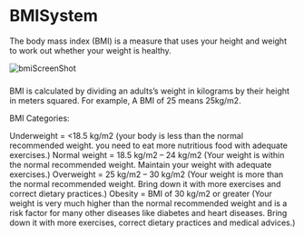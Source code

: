# BMISystem
The body mass index (BMI) is a measure that uses your height and weight to work out whether your weight is healthy.

![bmiScreenShot](https://github.com/GayeshmaWijerathna/BMISystem/assets/109783810/35a37e21-c393-44e7-89b9-938a8ce0e7bc)

###
BMI is calculated by dividing an adults’s weight in kilograms by their height in meters squared.  For example, A BMI of 25 means 25kg/m2.

BMI Categories:

Underweight = <18.5 kg/m2 (your body is less than the normal recommended weight. you need to eat more nutritious food with adequate exercises.)
Normal weight = 18.5 kg/m2 – 24 kg/m2 (Your weight is within the normal recommended weight. Maintain your weight with adequate exercises.)
Overweight = 25 kg/m2 – 30 kg/m2 (Your weight is more than the normal recommended weight. Bring down it with more exercises and correct dietary practices.)
Obesity = BMI of 30 kg/m2 or greater (Your weight is very much higher than the normal recommended weight and is a risk factor for many other diseases like diabetes and heart diseases. Bring down it with more exercises, correct dietary practices and medical advices.)


